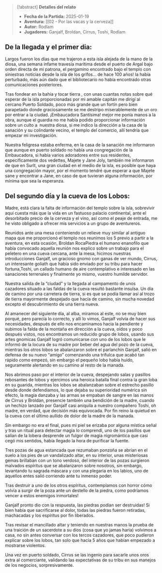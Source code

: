 >[!abstract] **Detalles del relato**
>  - **Fecha de la Partida:** 2025-01-19
>  - **Aventura:** [[02 - Por las vacas y la cerveza]]
>  - **Autor:**  Rodlam
>  - **Jugadores:** Ganjalf,  Broldan, Cirrus, Toshi, Rodlam
## De la llegada y el primer dia:

Largos fueron los días que me trajeron a esta isla alejada de la mano de la diosa, una semana infame travesía marítima desde el puerto de Argal bajo orden directa de mi patrona, el pergamino encontrado bajo el templo con siniestras noticias desde la isla de los grifos… de hace 100 años! la había perturbado, más aún dado que el bibliotecario no había encontrado otras comunicaciones posteriores.

Tras fondear en la bahía y tocar tierra , con unas cuantas notas sobre qué esperar de la isla proporcionadas por mi amable capitán me dirigí al cercano Puerto Soldado, poco más grande que un fortín pero bien parapetado donde graciosamente se me destripo miserablemente de un oro por entrar a la ciudad. ¡Embaucadora Santísima! mejor me ponía manos a la obra, aunque el guardia no me había podido proporcionar información sobre un culto a  nuestra diosa, si me indico la dirección a la casa de la sanación y su colindante vecino, el templo del comercio, allí tendría que empezar mi investigación.

Nuestra feligresa estaba enferma, en la casa de la sanación me informaron que aunque en puerto soldado no había una congregación de la Embaucadora, si había varios adoradores entre sus residentes, específicamente dos vedettes, Majete y Jane Joly, también me informaron de que en Surlt, una gran ciudad en el medio de la isla, es posible que haya una congregación mayor, por el momento tendré que esperar a que Majete sane y encontrar a Jane, en caso de que tuvieran alguna información, por mínima que sea la esperanza.

## Del segundo día y la cueva de los Lobos:

Madre, está clara la falta de información del templo sobre la isla, sobrevivir aquí cuesta más que la vida en un fastuoso palacio continental, ante el desorbitado precio de la cerveza y el vino, así como el peaje de entrada, me he visto obligado a ofrecer mis servicios a un grupo de aventureros.

Reunidos ante una mesa conteniendo un relieve muy similar al antiguo mapa que me proporcionó el templo nos reunimos los 5 previo a partir a la aventura, en esta ocasión, Broldan RocaPiedra el humano enanofilo que había convocado aquella reunión nos explico sobre un trabajo para el peletero en una cueva cercana, ante la mesa, hicimos nuestras introducciones Ganjalf, un gracioso gnomo con ganas de ver mundo, Cirrus, un interesante goliath que había sido enviado por su tribu para hacer fortuna,Toshi, un callado humano de aire contemplativo e interesado en las sanaciones terrenales y finalmente yo mismo, vuestro humilde servidor.

Nuestra salida de la “ciudad” y la llegada al campamento de unos cazadores situado a las faldas de la cueva resultó bastante insulsa. Un día de camino por una carretera de tierra, si es que se podía llamar así al trozo de tierra mayormente despejado que hacía de camino, sin mucha novedad excepto el descubrimiento de una tierra nueva.

Al amanecer del siguiente día, al alba, miramos al este, no se muy bien porqué, pero parecía lo correcto, y allí lo vimos, Ganjalf volvía de hacer sus necesidades, después de ello nos encaminamos hacia la pendiente y subimos la falda de la montaña en dirección a la cueva, oídos y poco después vistos, nos encontramos un reducido grupo de lobos, usando sus artes gnomicas Ganjalf logró comunicarse con uno de los lobos que le informó de la locura de su madre por beber del agua del pozo de la cueva, mientras los otros lobos se abalanzaron sobre el parlanchín Ganjalf, salió en defensa de su nuevo “amigo” comenzando una trifulca que acabó tan rápido como empezó, sin embargo el pequeño lobo había huido, seguramente alertando en su camino al resto de la manada.

Nos abrimos paso por el interior de la cueva, despejando salas y pasillos rebosantes de lobos y ejercimos una heroica batalla final contra la gran loba en su guarida, mientras los lobos se abalanzaban sobre el estrecho pasillo desde donde defendiamos, lo que dejaba su superioridad numérica sin efecto, la magia danzaba y las armas se empaban de sangre en las manos de Cirrus y Broldan, presencie también una bendición de la madre, cuando un hechizo lanzado por Ganjalf casi aniquila a nuestro compañero Toshi, oh madre, en verdad, que decisión más equivocada. Por fín reino la quietud en la cueva con el último aullido de dolor de la madre de la manada.

Sin embargo no era el final, pues mi piel se erizaba por alguna mística señal y tras un ritual para detectar magia lo comprendí, uno de los pasillos que salían de la lobera desprende un fulgor de magia nigromántica que casi cegó mis sentidos, había llegado la hora de purificar la fuente.

Tres pozas de agua estancada que rezumaban ponzoña se abrían en el suelo a los pies de un vandalizado altar, en su interior, unas misteriosas gemas brillaban con un tono verdoso, del interior de las pozas surgieron malvados espíritus que se abalanzaron sobre nosotros, sin embargo, levantando tu sagrada máscara y con una plegaria en los labios, uno de aquellos entes salió corriendo ante tu inmenso poder.

Tras destruir a uno de los otros espíritus, contemplamos con horror cómo volvía a surgir de la poza ante un destello de la piedra, como podríamos vencer a estos enemigos inmortales!

Ganjalf pronto dio con la respuesta, las piedras podían ser destruidas! Si bien había que sacrificarse al dolor, todas las piedras fueron retiradas, machacadas y los espíritus por fin liberados.

Tras revisar el mancillado altar y teniendo en nuestras manos la prueba de una traición de un sacerdote a su dios (cosa que yo jamas haria) volvimos a casa, no sin antes conversar con los tercos cazadores, que poco pudieron explicar sobre los lobos, tan solo que hacía 5 años que habían empezado a mostrarse violentos.

Una vez en puerto soldado, Cirrus se las ingenio para sacarle unos oros extra al comerciante, validando las expectativas de su tribu en sus manejos de los negocios, sorpresivamente.
